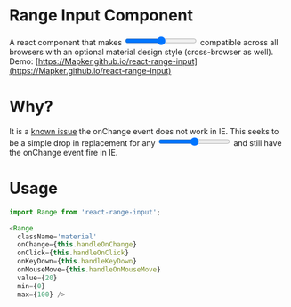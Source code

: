 # Range Input Component

A react component that makes <input type='range' /> compatible across all browsers with an optional material design style (cross-browser as well).  
Demo: [https://Mapker.github.io/react-range-input](https://Mapker.github.io/react-range-input)

# Why?  
It is a [known issue](https://github.com/facebook/react/issues/554) the onChange event does not work in IE. This seeks to be a simple drop in replacement for any <input type='range' /> and still have the onChange event fire in IE.

# Usage  

```javascript
import Range from 'react-range-input';

<Range
  className='material'
  onChange={this.handleOnChange}
  onClick={this.handleOnClick}
  onKeyDown={this.handleKeyDown}
  onMouseMove={this.handleOnMouseMove}
  value={20}
  min={0}
  max={100} />
```

